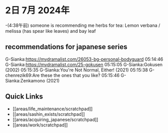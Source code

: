 # 2日 7月 2024年
-(4:38午前) someone is recommending me herbs for tea: Lemon verbana / melissa (has spear like leaves) and bay leaf

## recommendations for japanese series
G-Sianka:https://mydramalist.com/26053-bg-personal-bodyguard
05:14:46
G-Sianka:https://mydramalist.com/25-gokusen
05:15:05
G-Sianka:Gokusen (2002)
05:15:35
G-Sianka:You're Not Normal, Either! (2021)
05:15:38
G-chenrezik69:Are these the ones that you like?
05:15:46
G-Sianka:Zenkamono (2021)


## Quick Links
- [[areas/life_maintenance/scratchpad]]
- [[areas/sashin_exists/scratchpad]]
- [[areas/acquiring_japanese/scratchpad]]
- [[areas/work/scratchpad]]
